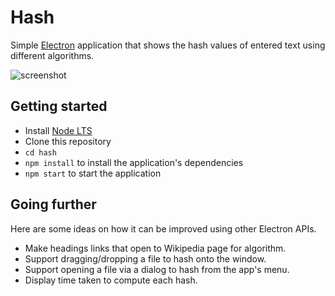 # Hash

Simple [Electron](http://electron.atom.io) application that shows the hash
values of entered text using different algorithms.

![screenshot](https://cloud.githubusercontent.com/assets/671378/21198004/6e7a3798-c1f2-11e6-8228-495de90b7797.png)

## Getting started

- Install [Node LTS](https://nodejs.org)
- Clone this repository
- `cd hash`
- `npm install` to install the application's dependencies
- `npm start` to start the application

## Going further

Here are some ideas on how it can be improved using other Electron APIs.

- Make headings links that open to Wikipedia page for algorithm.
- Support dragging/dropping a file to hash onto the window.
- Support opening a file via a dialog to hash from the app's menu.
- Display time taken to compute each hash.
